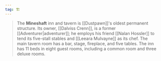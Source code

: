 ```yaml
---
tag: 🏗️
---
```

> The **Mineshaft** inn and tavern is [[Dustpawn]]'s oldest permanent structure. Its owner, [[Dalviss Crenn]], is a former [[Adventurer|adventurer]]; he employs his friend [[Nalan Hossler]] to tend its five-stall stables and [[Leeara Mulvayne]] as its chef.
> The main tavern room has a bar, stage, fireplace, and five tables. The inn has 11 beds in eight guest rooms, including a common room and three deluxe rooms.








